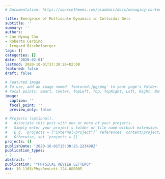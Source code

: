 ```yaml
---
# Documentation: https://sourcethemes.com/academic/docs/managing-content/

title: Emergence of Multiscale Dynamics in Colloidal Gels
subtitle: ''
summary: ''
authors:
- Jae Hyung Cho
- Roberto Cerbino
- Irmgard Bischofberger
tags: []
categories: []
date: '2020-02-01'
lastmod: 2020-10-01T17:38:26+02:00
featured: false
draft: false

# Featured image
# To use, add an image named `featured.jpg/png` to your page's folder.
# Focal points: Smart, Center, TopLeft, Top, TopRight, Left, Right, BottomLeft, Bottom, BottomRight.
image:
  caption: ''
  focal_point: ''
  preview_only: false

# Projects (optional).
#   Associate this post with one or more of your projects.
#   Simply enter your project's folder or file name without extension.
#   E.g. `projects = ["internal-project"]` references `content/project/deep-learning/index.md`.
#   Otherwise, set `projects = []`.
projects: []
publishDate: '2020-10-01T15:38:25.223498Z'
publication_types:
- 2
abstract: ''
publication: '*PHYSICAL REVIEW LETTERS*'
doi: 10.1103/PhysRevLett.124.088005
---
```

